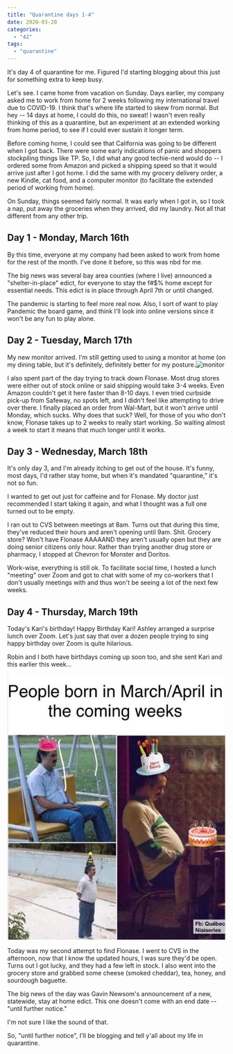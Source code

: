 ```yaml
---
title: "Quarantine days 1-4"
date: 2020-03-20
categories: 
  - "42"
tags: 
  - "quarantine"
---
```


It's day 4 of quarantine for me. Figured I'd starting blogging about this just for something extra to keep busy.

Let's see. I came home from vacation on Sunday. Days earlier, my company asked me to work from home for 2 weeks following my international travel due to COVID-19. I think that's where life started to skew from normal. But hey -- 14 days at home, I could do this, no sweat! I wasn't even really thinking of this as a quarantine, but an experiment at an extended working from home period, to see if I could ever sustain it longer term.

Before coming home, I could see that California was going to be different when I got back. There were some early indications of panic and shoppers stockpiling things like TP. So, I did what any good techie-nerd would do -- I ordered some from Amazon and picked a shipping speed so that it would arrive just after I got home. I did the same with my grocery delivery order, a new Kindle, cat food, and a computer monitor (to facilitate the extended period of working from home).

On Sunday, things seemed fairly normal. It was early when I got in, so I took a nap, put away the groceries when they arrived, did my laundry. Not all that different from any other trip.

## Day 1 - Monday, March 16th

By this time, everyone at my company had been asked to work from home for the rest of the month. I've done it before, so this was nbd for me.

The big news was several bay area counties (where I live) announced a "shelter-in-place" edict, for everyone to stay the f#$% home except for essential needs. This edict is in place through April 7th or until changed.

The pandemic is starting to feel more real now. Also, I sort of want to play Pandemic the board game, and think I'll look into online versions since it won't be any fun to play alone.

## Day 2 - Tuesday, March 17th

My new monitor arrived. I'm still getting used to using a monitor at home (on my dining table, but it's definitely, definitely better for my posture.![monitor](images/IMG_3083.jpg)

I also spent part of the day trying to track down Flonase. Most drug stores were either out of stock online or said shipping would take 3-4 weeks. Even Amazon couldn't get it here faster than 8-10 days. I even tried curbside pick-up from Safeway, no spots left, and I didn't feel like attempting to drive over there. I finally placed an order from Wal-Mart, but it won't arrive until Monday, which sucks. Why does that suck? Well, for those of you who don't know, Flonase takes up to 2 weeks to really start working. So waiting almost a week to start it means that much longer until it works.

## Day 3 - Wednesday, March 18th

It's only day 3, and I'm already itching to get out of the house. It's funny, most days, I'd rather stay home, but when it's mandated "quarantine,” it's not so fun.

I wanted to get out just for caffeine and for Flonase. My doctor just recommended I start taking it again, and what I thought was a full one turned out to be empty.

I ran out to CVS between meetings at 8am. Turns out that during this time, they've reduced their hours and aren't opening until 9am. Shit. Grocery store? Won't have Flonase AAAAAND they aren't usually open but they are doing senior citizens only hour. Rather than trying another drug store or pharmacy, I stopped at Chevron for Monster and Doritos.

Work-wise, everything is still ok. To facilitate social time, I hosted a lunch "meeting" over Zoom and got to chat with some of my co-workers that I don't usually meetings with and thus won't be seeing a lot of the next few weeks.

## Day 4 - **Thursday**, March 19th

Today's Kari's birthday! Happy Birthday Kari! Ashley arranged a surprise lunch over Zoom. Let's just say that over a dozen people trying to sing happy birthday over Zoom is quite hilarious.

Robin and I both have birthdays coming up soon too, and she sent Kari and this earlier this week...

![](images/IMG_8298.jpg)

Today was my second attempt to find Flonase. I went to CVS in the afternoon, now that I know the updated hours, I was sure they'd be open. Turns out I got lucky, and they had a few left in stock. I also went into the grocery store and grabbed some cheese (smoked cheddar), tea, honey, and sourdough baguette.

The big news of the day was Gavin Newsom's announcement of a new, statewide, stay at home edict. This one doesn't come with an end date -- "until further notice."

I'm not sure I like the sound of that.

So, "until further notice", I'll be blogging and tell y'all about my life in quarantine.
